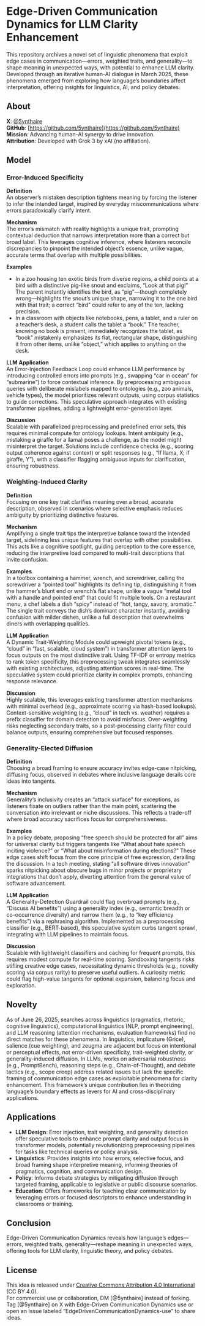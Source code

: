# Edge-Driven Communication Dynamics for LLM Clarity Enhancement

This repository archives a novel set of linguistic phenomena that exploit edge cases in communication—errors, weighted traits, and generality—to shape meaning in unexpected ways, with potential to enhance LLM clarity. Developed through an iterative human-AI dialogue in March 2025, these phenomena emerged from exploring how language’s boundaries affect interpretation, offering insights for linguistics, AI, and policy debates. <!--Discover their origins in my Substack article [link] and join the conversation for collaboration.-->

## About

**X**: [@5ynthaire](https://x.com/5ynthaire)  
**GitHub**: [https://github.com/5ynthaire](https://github.com/5ynthaire)  
**Mission**: Advancing human-AI synergy to drive innovation.  
**Attribution**: Developed with Grok 3 by xAI (no affiliation).

## Model

### Error-Induced Specificity

**Definition**  
An observer’s mistaken description tightens meaning by forcing the listener to infer the intended target, inspired by everyday miscommunications where errors paradoxically clarify intent.  

**Mechanism**  
The error’s mismatch with reality highlights a unique trait, prompting contextual deduction that narrows interpretation more than a correct but broad label. This leverages cognitive inference, where listeners reconcile discrepancies to pinpoint the intended object’s essence, unlike vague, accurate terms that overlap with multiple possibilities.  

**Examples**  
- In a zoo housing ten exotic birds from diverse regions, a child points at a bird with a distinctive pig-like snout and exclaims, “Look at that pig!” The parent instantly identifies the bird, as “pig”—though completely wrong—highlights the snout’s unique shape, narrowing it to the one bird with that trait; a correct “bird” could refer to any of the ten, lacking precision.
- In a classroom with objects like notebooks, pens, a tablet, and a ruler on a teacher’s desk, a student calls the tablet a “book.” The teacher, knowing no book is present, immediately recognizes the tablet, as “book” mistakenly emphasizes its flat, rectangular shape, distinguishing it from other items, unlike “object,” which applies to anything on the desk.  


**LLM Application**  
An Error-Injection Feedback Loop could enhance LLM performance by introducing controlled errors into prompts (e.g., swapping “car in ocean” for “submarine”) to force contextual inference. By preprocessing ambiguous queries with deliberate mislabels mapped to ontologies (e.g., zoo animals, vehicle types), the model prioritizes relevant outputs, using corpus statistics to guide corrections. This speculative approach integrates with existing transformer pipelines, adding a lightweight error-generation layer.  

**Discussion**  
Scalable with parallelized preprocessing and predefined error sets, this requires minimal compute for ontology lookups. Intent ambiguity (e.g., mistaking a giraffe for a llama) poses a challenge, as the model might misinterpret the target. Solutions include confidence checks (e.g., scoring output coherence against context) or split responses (e.g., “If llama, X; if giraffe, Y”), with a classifier flagging ambiguous inputs for clarification, ensuring robustness.

### Weighting-Induced Clarity

**Definition**  
Focusing on one key trait clarifies meaning over a broad, accurate description, observed in scenarios where selective emphasis reduces ambiguity by prioritizing distinctive features.  

**Mechanism**  
Amplifying a single trait tips the interpretive balance toward the intended target, sidelining less unique features that overlap with other possibilities. This acts like a cognitive spotlight, guiding perception to the core essence, reducing the interpretive load compared to multi-trait descriptions that invite confusion.  

**Examples**  
In a toolbox containing a hammer, wrench, and screwdriver, calling the screwdriver a “pointed tool” highlights its defining tip, distinguishing it from the hammer’s blunt end or wrench’s flat shape, unlike a vague “metal tool with a handle and pointed end” that could fit multiple tools. On a restaurant menu, a chef labels a dish “spicy” instead of “hot, tangy, savory, aromatic.” The single trait conveys the dish’s dominant character instantly, avoiding confusion with milder dishes, unlike a full description that overwhelms diners with overlapping qualities.  

**LLM Application**  
A Dynamic Trait-Weighting Module could upweight pivotal tokens (e.g., “cloud” in “fast, scalable, cloud system”) in transformer attention layers to focus outputs on the most distinctive trait. Using TF-IDF or entropy metrics to rank token specificity, this preprocessing tweak integrates seamlessly with existing architectures, adjusting attention scores in real-time. The speculative system could prioritize clarity in complex prompts, enhancing response relevance.  

**Discussion**  
Highly scalable, this leverages existing transformer attention mechanisms with minimal overhead (e.g., approximate scoring via hash-based lookups). Context-sensitive weighting (e.g., “cloud” in tech vs. weather) requires a prefix classifier for domain detection to avoid misfocus. Over-weighting risks neglecting secondary traits, so a post-processing clarity filter could balance outputs, ensuring comprehensive but focused responses.

### Generality-Elected Diffusion

**Definition**  
Choosing a broad framing to ensure accuracy invites edge-case nitpicking, diffusing focus, observed in debates where inclusive language derails core ideas into tangents.  

**Mechanism**  
Generality’s inclusivity creates an “attack surface” for exceptions, as listeners fixate on outliers rather than the main point, scattering the conversation into irrelevant or niche discussions. This reflects a trade-off where broad accuracy sacrifices focus for comprehensiveness.  

**Examples**  
In a policy debate, proposing “free speech should be protected for all” aims for universal clarity but triggers tangents like “What about hate speech inciting violence?” or “What about misinformation during elections?” These edge cases shift focus from the core principle of free expression, derailing the discussion. In a tech meeting, stating “all software drives innovation” sparks nitpicking about obscure bugs in minor projects or proprietary integrations that don’t apply, diverting attention from the general value of software advancement.  

**LLM Application**  
A Generality-Detection Guardrail could flag overbroad prompts (e.g., “Discuss AI benefits”) using a generality index (e.g., semantic breadth or co-occurrence diversity) and narrow them (e.g., to “key efficiency benefits”) via a rephrasing algorithm. Implemented as a preprocessing classifier (e.g., BERT-based), this speculative system curbs tangent sprawl, integrating with LLM pipelines to maintain focus.  

**Discussion**  
Scalable with lightweight classifiers and caching for frequent prompts, this requires modest compute for real-time scoring. Sandboxing tangents risks stifling creative edge cases, necessitating dynamic thresholds (e.g., novelty scoring via corpus rarity) to preserve useful outliers. A curiosity metric could flag high-value tangents for optional expansion, balancing focus and exploration.

## Novelty

As of June 26, 2025, searches across linguistics (pragmatics, rhetoric, cognitive linguistics), computational linguistics (NLP, prompt engineering), and LLM reasoning (attention mechanisms, evaluation frameworks) find no direct matches for these phenomena. In linguistics, implicature (Grice), salience (cue weighting), and zeugma are adjacent but focus on intentional or perceptual effects, not error-driven specificity, trait-weighted clarity, or generality-induced diffusion. In LLMs, works on adversarial robustness (e.g., PromptBench), reasoning steps (e.g., Chain-of-Thought), and debate tactics (e.g., scope creep) address related issues but lack the specific framing of communication edge cases as exploitable phenomena for clarity enhancement. This framework’s unique contribution lies in theorizing language’s boundary effects as levers for AI and cross-disciplinary applications.

## Applications

- **LLM Design**: Error injection, trait weighting, and generality detection offer speculative tools to enhance prompt clarity and output focus in transformer models, potentially revolutionizing preprocessing pipelines for tasks like technical queries or policy analysis.  
- **Linguistics**: Provides insights into how errors, selective focus, and broad framing shape interpretive meaning, informing theories of pragmatics, cognition, and communication design.  
- **Policy**: Informs debate strategies by mitigating diffusion through targeted framing, applicable to legislative or public discourse scenarios.  
- **Education**: Offers frameworks for teaching clear communication by leveraging errors or focused descriptors to enhance understanding in classrooms or training.

## Conclusion

Edge-Driven Communication Dynamics reveals how language’s edges—errors, weighted traits, generality—reshape meaning in unexpected ways, offering tools for LLM clarity, linguistic theory, and policy debates.

## License

This idea is released under [Creative Commons Attribution 4.0 International](LICENSE) (CC BY 4.0).  
For commercial use or collaboration, DM [@5ynthaire] instead of forking. Tag [@5ynthaire] on X with Edge-Driven Communication Dynamics use or open an Issue labeled “EdgeDrivenCommunicationDynamics-use” to share ideas.